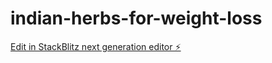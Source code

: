 # indian-herbs-for-weight-loss

[Edit in StackBlitz next generation editor ⚡️](https://stackblitz.com/~/github.com/bloggz703/indian-herbs-for-weight-loss)